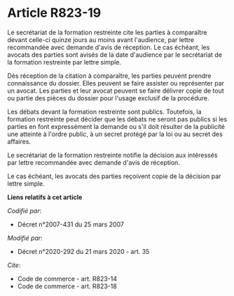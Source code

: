 # Article R823-19

Le secrétariat de la formation restreinte cite les parties à comparaître devant celle-ci quinze jours au moins avant
l'audience, par lettre recommandée avec demande d'avis de réception. Le cas échéant, les avocats des parties sont avisés de
la date d'audience par le secrétariat de la formation restreinte par lettre simple.

Dès réception de la citation à comparaître, les parties peuvent prendre connaissance du dossier. Elles peuvent se faire
assister ou représenter par un avocat. Les parties et leur avocat peuvent se faire délivrer copie de tout ou partie des
pièces du dossier pour l'usage exclusif de la procédure.

Les débats devant la formation restreinte sont publics. Toutefois, la formation restreinte peut décider que les débats ne
seront pas publics si les parties en font expressément la demande ou s'il doit résulter de la publicité une atteinte à
l'ordre public, à un secret protégé par la loi ou au secret des affaires.

Le secrétariat de la formation restreinte notifie la décision aux intéressés par lettre recommandée avec demande d'avis de
réception.

Le cas échéant, les avocats des parties reçoivent copie de la décision par lettre simple.

**Liens relatifs à cet article**

_Codifié par_:

  - Décret n°2007-431 du 25 mars 2007

_Modifié par_:

  - Décret n°2020-292 du 21 mars 2020 - art. 35

_Cite_:

  - Code de commerce - art. R823-14
  - Code de commerce - art. R823-18
